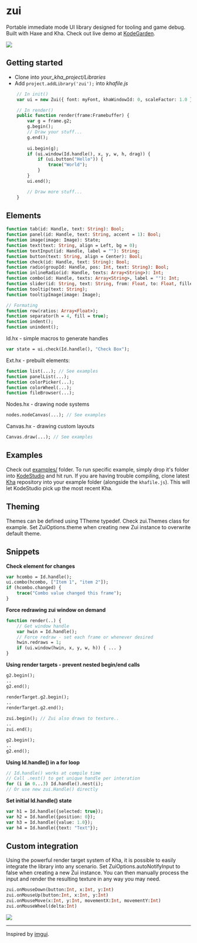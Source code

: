 # zui

Portable immediate mode UI library designed for tooling and game debug. Built with Haxe and Kha. Check out live demo at [KodeGarden](http://kodegarden.org/#e199af106a797bafa301c3956ad6f1aea7929744).

![](https://armory3d.org/img/zui/zui.jpg)

## Getting started
- Clone into *your_kha_project/Libraries*
- Add `project.addLibrary('zui');` into *khafile.js*
``` hx
	// In init()
	var ui = new Zui({ font: myFont, khaWindowId: 0, scaleFactor: 1.0 });

	// In render()
	public function render(frame:Framebuffer) {
		var g = frame.g2;
		g.begin();
		// Draw your stuff...
		g.end();
		
		ui.begin(g);
		if (ui.window(Id.handle(), x, y, w, h, drag)) {
			if (ui.button("Hello")) {
				trace("World");
			}
		}
		ui.end();

		// Draw more stuff...
	}
```

## Elements
``` hx
function tab(id: Handle, text: String): Bool;
function panel(id: Handle, text: String, accent = 1): Bool;
function image(image: Image): State;
function text(text: String, align = Left, bg = 0);
function textInput(id: Handle, label = ""): String;
function button(text: String, align = Center): Bool;
function check(id: Handle, text: String): Bool;
function radio(groupId: Handle, pos: Int, text: String): Bool;
function inlineRadio(id: Handle, texts: Array<String>): Int;
function combo(id: Handle, texts: Array<String>, label = ""): Int;
function slider(id: String, text: String, from: Float, to: Float, filled = false, precision = 100, displayValue = true): Float;
function tooltip(text: String);
function tooltipImage(image: Image);

// Formating
function row(ratios: Array<Float>);
function separator(h = 4, fill = true);
function indent();
function unindent();
```

Id.hx - simple macros to generate handles
``` hx
var state = ui.check(Id.handle(), "Check Box");
```

Ext.hx - prebuilt elements:
``` hx
function list(...); // See examples
function panelList(...);
function colorPicker(...);
function colorWheel(...); 
function fileBrowser(...);
```

Nodes.hx - drawing node systems
``` hx
nodes.nodeCanvas(...); // See examples
```

Canvas.hx - drawing custom layouts
``` hx
Canvas.draw(...); // See examples
```

## Examples
Check out [examples/](https://github.com/armory3d/zui/tree/master/examples) folder. To run specific example, simply drop it's folder into [KodeStudio](https://github.com/KTXSoftware/KodeStudio/releases) and hit run. If you are having trouble compiling, clone latest [Kha](https://github.com/Kode/Kha) repository into your example folder (alongside the `khafile.js`). This will let KodeStudio pick up the most recent Kha.

## Theming
Themes can be defined using TTheme typedef. Check zui.Themes class for example. Set ZuiOptions.theme when creating new Zui instance to overwrite default theme.

## Snippets

**Check element for changes**
```hx
var hcombo = Id.handle();
ui.combo(hcombo, ["Item 1", "item 2"]);
if (hcombo.changed) {
	trace("Combo value changed this frame");
}
```

**Force redrawing zui window on demand**
```hx
function render(..) {
    // Get window handle
    var hwin = Id.handle();
    // Force redraw - set each frame or whenever desired
    hwin.redraws = 1;
    if (ui.window(hwin, x, y, w, h)) { ... }
}
```

**Using render targets - prevent nested begin/end calls**
```hx
g2.begin();
..
g2.end();

renderTarget.g2.begin();
..
renderTarget.g2.end();

zui.begin(); // Zui also draws to texture..
..
zui.end();

g2.begin();
..
g2.end();
```

**Using Id.handle() in a for loop**
```hx
// Id.handle() works at compile time
// Call .nest() to get unique handle per interation
for (i in 0...3) Id.handle().nest(i);
// Or use new zui.Handle() directly
```

**Set initial Id.handle() state**
```hx
var h1 = Id.handle({selected: true});
var h2 = Id.handle({position: 0});
var h3 = Id.handle({value: 1.0});
var h4 = Id.handle({text: "Text"});
```

## Custom integration
Using the powerful render target system of Kha, it is possible to easily integrate the library into any scenario. Set ZuiOptions.autoNotifyInput to false when creating a new Zui instance. You can then manually process the input and render the resulting texture in any way you may need.
``` hx
zui.onMouseDown(button:Int, x:Int, y:Int)
zui.onMouseUp(button:Int, x:Int, y:Int)
zui.onMouseMove(x:Int, y:Int, movementX:Int, movementY:Int)
zui.onMouseWheel(delta:Int)
```
![](https://armory3d.org/img/zui/zui2.jpg)

---

Inspired by [imgui](https://github.com/ocornut/imgui).
